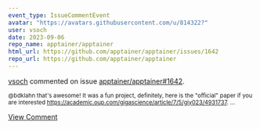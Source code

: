 ```yaml
---
event_type: IssueCommentEvent
avatar: "https://avatars.githubusercontent.com/u/814322?"
user: vsoch
date: 2023-09-06
repo_name: apptainer/apptainer
html_url: https://github.com/apptainer/apptainer/issues/1642
repo_url: https://github.com/apptainer/apptainer
---
```


<a href='https://github.com/vsoch' target='_blank'>vsoch</a> commented on issue <a href='https://github.com/apptainer/apptainer/issues/1642' target='_blank'>apptainer/apptainer#1642</a>.

<small>@bdklahn that's awesome! It was a fun project, definitely, here is the "official" paper if you are interested https://academic.oup.com/gigascience/article/7/5/giy023/4931737....</small>

<a href='https://github.com/apptainer/apptainer/issues/1642' target='_blank'>View Comment</a>